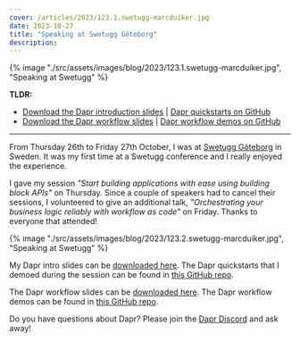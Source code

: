 ```yaml
---
cover: /articles/2023/123.1.swetugg-marcduiker.jpg
date: 2023-10-27
title: "Speaking at Swetugg Göteborg"
description:
---
```


{% image "./src/assets/images/blog/2023/123.1.swetugg-marcduiker.jpg", "Speaking at Swetugg" %}

**TLDR:**
- <a href="/articles/2023/123.swetugg-dapr-101.pdf" target="_blank">Download the Dapr introduction slides</a> | <a href="https://github.com/dapr/quickstarts" target="_blank">Dapr quickstarts on GitHub</a>
- <a href="/articles/2023/123.swetugg-dapr-workflow.pdf" target="_blank">Download the Dapr workflow slides</a> | <a href="https://github.com/diagrid-labs/dapr-workflow-demos" target="_blank">Dapr workflow demos on GitHub</a>

---

From Thursday 26th to Friday 27th October, I was at [Swetugg Göteborg](https://www.swetugg.se/gbg-2023) in Sweden. It was my first time at a Swetugg conference and I really enjoyed the experience.

I gave my session _"Start building applications with ease using building block APIs"_ on Thursday. Since a couple of speakers had to cancel their sessions, I volunteered to give an additional talk, _"Orchestrating your business logic reliably with workflow as code"_ on Friday. Thanks to everyone that attended!

{% image "./src/assets/images/blog/2023/123.2.swetugg-marcduiker.jpg", "Speaking at Swetugg" %}

My Dapr intro slides can be <a href="/articles/2023/122.ndcporto-dapr-workflow.pdf" target="_blank">downloaded here</a>. The Dapr quickstarts that I demoed during the session can be found in [this GitHub repo](https://github.com/dapr/quickstarts).

The Dapr workflow slides can be <a href="/articles/2023/122.ndcporto-dapr-workflow.pdf" target="_blank">downloaded here</a>. The Dapr workflow demos can be found in [this GitHub repo](https://github.com/diagrid-labs/dapr-workflow-demos).

Do you have questions about Dapr? Please join the [Dapr Discord](https://bit.ly/dapr-discord) and ask away!